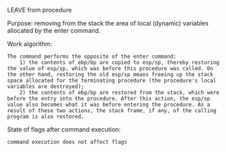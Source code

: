 LEAVE from procedure

Purpose: removing from the stack the area of local (dynamic) variables allocated by the enter command.

Work algorithm:

	The command performs the opposite of the enter command:
		1) the contents of ebp/bp are copied to esp/sp, thereby restoring the value of esp/sp, which was before this procedure was called. On the other hand, restoring the old esp/sp means freeing up the stack space allocated for the terminating procedure (the procedure's local variables are destroyed);
		2) the contents of ebp/bp are restored from the stack, which were before the entry into the procedure. After this action, the esp/sp value also becomes what it was before entering the procedure. As a result of these two actions, the stack frame, if any, of the calling program is also restored.

State of flags after command execution:

	command execution does not affect flags